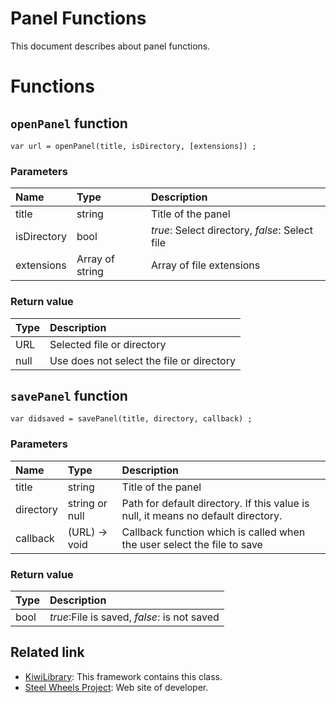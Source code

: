 # Panel Functions
This document describes about panel functions.

# Functions
## `openPanel` function
````
var url = openPanel(title, isDirectory, [extensions]) ;
````
### Parameters
|Name     |Type     |Description              |
|:---     |:---     |:---                     |
|title    |string   |Title of the panel       |
|isDirectory |bool  |*true*: Select directory, *false*: Select file|
|extensions |Array of string | Array of file extensions |

### Return value
|Type     |Description              |
|:---     |:---                     |
|URL      |Selected file or directory |
|null     |Use does not select the file or directory  |

## `savePanel` function
````
var didsaved = savePanel(title, directory, callback) ;
````
### Parameters
|Name     |Type     |Description              |
|:---     |:---     |:---                     |
|title    |string   |Title of the panel       |
|directory | string or null| Path for default directory. If this value is null, it means no default directory.|
|callback |(URL) -> void   |Callback function which is called when the user select the file to save|

### Return value
|Type     |Description              |
|:---     |:---                     |
|bool     |*true*:File is saved, *false*: is not saved |

## Related link
* [KiwiLibrary](https://github.com/steelwheels/KiwiScript/blob/master/KiwiLibrary/Document/README.md): This framework contains this class.
* [Steel Wheels Project](http://steelwheels.github.io): Web site of developer.
